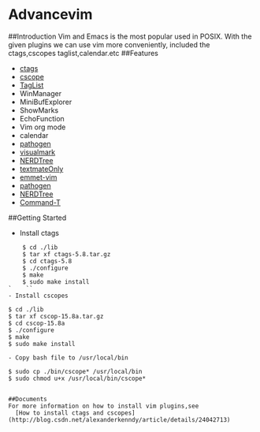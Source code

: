 Advancevim
==========
##Introduction
Vim and Emacs is the most popular used in POSIX. With the given plugins we can use vim more conveniently, included the ctags,cscopes taglist,calendar.etc
##Features
- [ctags](http://ctags.sourceforge.net)
- [cscope](http://cscope.sourceforge.net)
- [TagList](https://github.com/vim-scripts/taglist.vim)
- WinManager
- MiniBufExplorer
- ShowMarks
- EchoFunction
- Vim org mode
- calendar
- [pathogen](https://github.com/tpope/vim-pathogen)
- [visualmark](http://www.vim.org/scripts/download_script.php?src_id=4700)
- [NERDTree](https://github.com/scrooloose/nerdtree)
- [textmateOnly](http://snippetsemu.googlecode.com/svn/branches/textmateOnly/)
- [emmet-vim](https://github.com/mattn/emmet-vim)
- [pathogen](https://github.com/tpope/vim-pathogen)
- [NERDTree](https://github.com/scrooloose/nerdtree)
- [Command-T](https://wincent.com/products/command-t)

##Getting Started
- Install ctags
```
	$ cd ./lib	
	$ tar xf ctags-5.8.tar.gz
	$ cd ctags-5.8
	$ ./configure
	$ make
	$ sudo make install
`	 ``
- Install cscopes
```
	$ cd ./lib
	$ tar xf cscop-15.8a.tar.gz
	$ cd cscop-15.8a
	$ ./configure
	$ make
	$ sudo make install
```
- Copy bash file to /usr/local/bin 
```
	$ sudo cp ./bin/cscope* /usr/local/bin
	$ sudo chmod u+x /usr/local/bin/cscope*
```
  
##Documents
For more information on how to install vim plugins,see
  [How to install ctags and cscopes](http://blog.csdn.net/alexanderkenndy/article/details/24042713)
